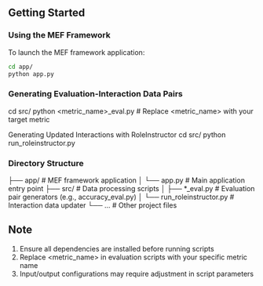 ## Getting Started

### Using the MEF Framework
To launch the MEF framework application:
```bash
cd app/
python app.py
```

### Generating Evaluation-Interaction Data Pairs
cd src/
python <metric_name>_eval.py  # Replace <metric_name> with your target metric

Generating Updated Interactions with RoleInstructor
cd src/
python run_roleinstructor.py

### Directory Structure

├── app/               # MEF framework application
│   └── app.py         # Main application entry point
├── src/               # Data processing scripts
│   ├── *_eval.py      # Evaluation pair generators (e.g., accuracy_eval.py)
│   └── run_roleinstructor.py  # Interaction data updater
└── ...                # Other project files

## Note
1. Ensure all dependencies are installed before running scripts
2. Replace <metric_name> in evaluation scripts with your specific metric name
3. Input/output configurations may require adjustment in script parameters
